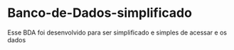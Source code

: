 # Banco-de-Dados-simplificado
Esse BDA foi desenvolvido para ser simplificado e simples de acessar e os dados
